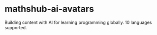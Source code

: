 # mathshub-ai-avatars
Building content with AI for learning programming globally. 10 languages supported.
